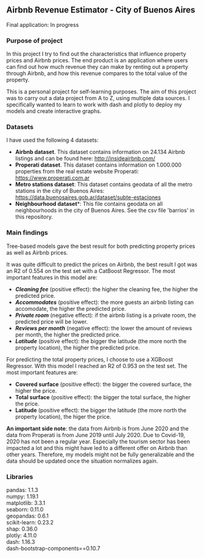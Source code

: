 ## Airbnb Revenue Estimator - City of Buenos Aires

Final application: In progress

### Purpose of project

In this project I try to find out the characteristics that influence property prices and Airbnb prices. The end product is an application where users can find out how much revenue they can make by renting out a property through Airbnb, and how this revenue compares to the total value of the property.

This is a personal project for self-learning purposes. The aim of this project was to carry out a data project from A to Z, using multiple data sources. I specifically wanted to learn to work with dash and plotly to deploy my models and create interactive graphs.

### Datasets

I have used the following 4 datasets:

- **Airbnb dataset**. This dataset contains information on 24.134 Airbnb listings and can be found here: http://insideairbnb.com/
- **Properati dataset**. This dataset contains information on 1.000.000 properties from the real estate website Properati: https://www.properati.com.ar
- **Metro stations dataset**: This dataset contains geodata of all the metro stations in the city of Buenos Aires: https://data.buenosaires.gob.ar/dataset/subte-estaciones
- **Neighbourhood dataset***: This file contains geodata on all neighbourhoods in the city of Buenos Aires. See the csv file 'barrios' in this repository. 

### Main findings

Tree-based models gave the best result for both predicting property prices as well as Airbnb prices.

It was quite difficult to predict the prices on Airbnb, the best result I got was an R2 of 0.554 on the test set with a CatBoost Regressor. The most important features in this model are:

- ***Cleaning fee*** (positive effect): the higher the cleaning fee, the higher the predicted price.
- ***Accommodates*** (positive effect): the more guests an airbnb listing can accomodate, the higher the predicted price.
- ***Private room*** (negative effect): if the airbnb listing is a private room, the predicted price will be lower.
- ***Reviews per month*** (negative effect): the lower the amount of reviews per month, the higher the predicted price.
- ***Latitude*** (positive effect): the bigger the latitude (the more north the property location), the higher the predicted price.

For predicting the total property prices, I choose to use a XGBoost Regressor. With this model I reached an R2 of 0.953 on the test set. The most important features are:

- **Covered surface** (positive effect): the bigger the covered surface, the higher the price.
- **Total surface** (positive effect): the bigger the total surface, the higher the price.
- **Latitude** (positive effect): the bigger the latitude (the more north the property location), the higer the price.

**An important side note**: the data from Airbnb is from June 2020 and the data from Properati is from June 2019 until July 2020. Due to Covid-19, 2020 has not been a regular year. Especially the tourism sector has been impacted a lot and this might have led to a different offer on Airbnb than other years. Therefore, my models might not be fully generalizable and the data should be updated once the situation normalizes again.

### Libraries

pandas: 1.1.3
<br>
numpy: 1.19.1
<br>
matplotlib: 3.3.1
<br>
seaborn: 0.11.0
<br>
geopandas: 0.6.1
<br>
scikit-learn: 0.23.2
<br>
shap: 0.36.0
<br>
plotly: 4.11.0
<br>
dash: 1.16.3
<br>
dash-bootstrap-components==0.10.7
